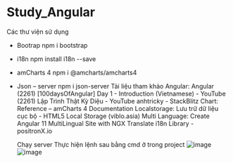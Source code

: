 # Study_Angular
Các thư viện sử dụng
-	Bootrap
npm i bootstrap
-	i18n
npm install i18n --save
-	amCharts 4
npm i @amcharts/amcharts4
-	Json – server
npm i json-server
Tài liệu tham khảo
Angular: 
Angular
(2261) [100daysOfAngular] Day 1 - Introduction (Vietnamese) - YouTube
(2261) Lập Trình Thật Kỳ Diệu - YouTube
anhtricky - StackBlitz
Chart:
Reference – amCharts 4 Documentation
	Localstorage:
Lưu trữ dữ liệu cục bộ - HTML5 Local Storage (viblo.asia)
	Multi Language:
		Create Angular 11 MultiLingual Site with NGX Translate i18n Library - positronX.io
    
    
    Chạy server
Thực hiện lệnh sau bằng cmd ở trong project
 ![image](https://user-images.githubusercontent.com/92264931/146150443-7bbd05ea-de8a-44b9-a974-5f277b0787e5.png)
 ![image](https://user-images.githubusercontent.com/92264931/146150458-fa0817fd-3815-4884-9ded-80380573b196.png)


 

